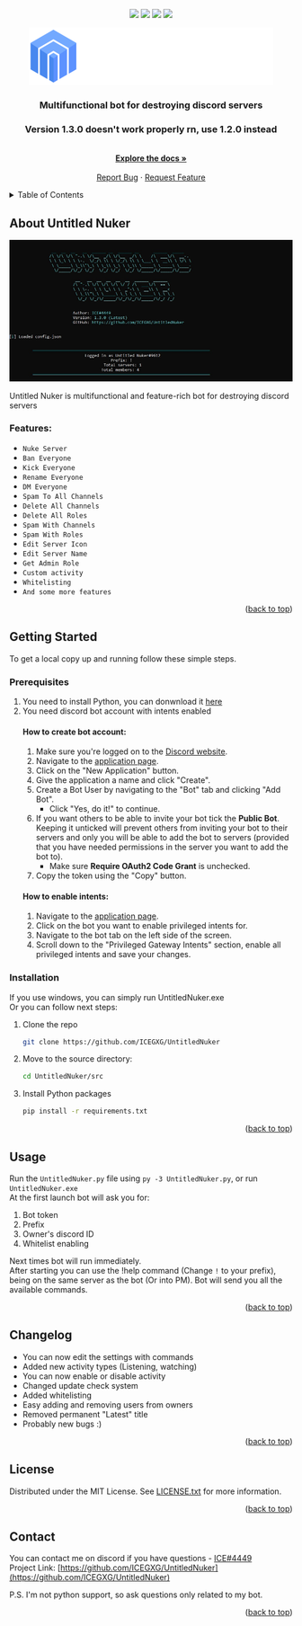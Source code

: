 <div id="top"></div>
<p align="center">
<img src=https://img.shields.io/github/stars/ICEGXG/untitlednuker?color=6699ff&style=for-the-badge />
<img src=https://img.shields.io/github/forks/ICEGXG/untitlednuker?color=6699ff&style=for-the-badge />
<img src=https://img.shields.io/github/issues/ICEGXG/untitlednuker?color=6699ff&style=for-the-badge />
<img src=https://img.shields.io/github/license/ICEGXG/untitlednuker?color=6699ff&style=for-the-badge />
</p>
<p align="center">
  <a href="https://github.com/othneildrew/Best-README-Template">
    <img src="assets/banner.png" alt="Banner" width="436" height="102">
  </a>
  
  <h3 align="center">Multifunctional bot for destroying discord servers</h3>
  <h3 align="center">Version 1.3.0 doesn't work properly rn, use 1.2.0 instead</h3>
  <p align="center">
    <br />
    <a href="https://github.com/ICEGXG/UntitledNuker"><strong>Explore the docs »</strong></a>
    <br />
    <br />
    <a href="https://github.com/ICEGXG/UntitledNuker/issues">Report Bug</a>
    ·
    <a href="https://github.com/ICEGXG/UntitledNuker/issues">Request Feature</a>
  </p>
</p>

<details>
  <summary>Table of Contents</summary>
  <ol>
    <li>
      <a href="#about-the-project">About The Project</a>
    </li>
    <li>
      <a href="#getting-started">Getting Started</a>
      <ul>
        <li><a href="#prerequisites">Prerequisites</a></li>
          <ul>
            <li><a href="#how-to-create-bot-account">How to create bot account</a></li>
            <li><a href="#how-to-enable-intents">How to enable intents</a></li>
          </ul>
        <li><a href="#installation">Installation</a></li>
      </ul>
    </li>
    <li><a href="#changelog">Changelog</a></li>
    <li><a href="#usage">Usage</a></li>
    <li><a href="#license">License</a></li>
    <li><a href="#contact">Contact</a></li>
  </ol>
</details>

## About Untitled Nuker

<img src="assets/screenshot.png" alt="Untitled Nuker">

Untitled Nuker is multifunctional and feature-rich bot for destroying discord servers

### Features:
* `Nuke Server`
* `Ban Everyone`
* `Kick Everyone`
* `Rename Everyone`
* `DM Everyone`
* `Spam To All Channels`
* `Delete All Channels`
* `Delete All Roles`
* `Spam With Channels`
* `Spam With Roles`
* `Edit Server Icon`
* `Edit Server Name`  
* `Get Admin Role`
* `Custom activity`
* `Whitelisting`
* `And some more features`

<p align="right">(<a href="#top">back to top</a>)</p>

## Getting Started
To get a local copy up and running follow these simple steps.

### Prerequisites
1. You need to install Python, you can donwnload it [here](https://www.python.org)
2. You need discord bot account with intents enabled
    #### How to create bot account:
    1. Make sure you're logged on to the [Discord website](https://discord.com).
    2. Navigate to the [application page](https://discord.com/developers/applications).
    3. Click on the "New Application" button.  
    4. Give the application a name and click "Create".  
    5. Create a Bot User by navigating to the "Bot" tab and clicking "Add Bot".
        * Click "Yes, do it!" to continue.  
    6. If you want others to be able to invite your bot tick the **Public Bot**. Keeping it unticked will prevent others from inviting your bot to their servers and only you will be able to add the bot to servers (provided that you have needed permissions in the server you want to add the bot to).
        * Make sure **Require OAuth2 Code Grant** is unchecked.  
    7. Copy the token using the "Copy" button.
    #### How to enable intents:
    1. Navigate to the [application page](https://discord.com/developers/applications).
    2. Click on the bot you want to enable privileged intents for.
    3. Navigate to the bot tab on the left side of the screen.
    4. Scroll down to the "Privileged Gateway Intents" section, enable all privileged intents and save your changes.

### Installation
If you use windows, you can simply run UntitledNuker.exe  
Or you can follow next steps:
1. Clone the repo
   ```sh
   git clone https://github.com/ICEGXG/UntitledNuker
   ```
2. Move to the source directory:
   ```sh
   cd UntitledNuker/src
   ```
3. Install Python packages
   ```sh
   pip install -r requirements.txt
   ```
<p align="right">(<a href="#top">back to top</a>)</p>

## Usage
Run the `UntitledNuker.py` file using `py -3 UntitledNuker.py`, or run `UntitledNuker.exe`  
At the first launch bot will ask you for:
   1. Bot token
   2. Prefix
   3. Owner's discord ID  
   4. Whitelist enabling

Next times bot will run immediately.  
After starting you can use the !help command (Change `!` to your prefix), being on the same server as the bot (Or into PM). Bot will send you all the available commands.
<p align="right">(<a href="#top">back to top</a>)</p>

## Changelog
* You can now edit the settings with commands
* Added new activity types (Listening, watching)
* You can now enable or disable activity
* Changed update check system
* Added whitelisting
* Easy adding and removing users from owners
* Removed permanent "Latest" title
* Probably new bugs :)
<p align="right">(<a href="#top">back to top</a>)</p>

## License
Distributed under the MIT License. See [LICENSE.txt](LICENSE.txt) for more information.
<p align="right">(<a href="#top">back to top</a>)</p>

## Contact
You can contact me on discord if you have questions - [ICE#4449](https://www.discordapp.com)  
Project Link: [https://github.com/ICEGXG/UntitledNuker](https://github.com/ICEGXG/UntitledNuker)  
  
P.S. I'm not python support, so ask questions only related to my bot.
<p align="right">(<a href="#top">back to top</a>)</p>
